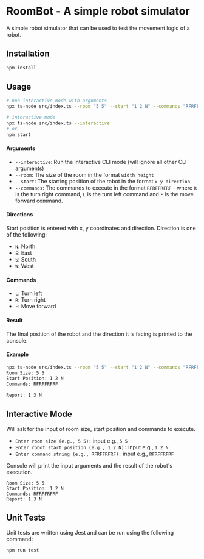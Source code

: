 # RoomBot - A simple robot simulator

A simple robot simulator that can be used to test the movement logic of a robot.

## Installation

```bash
npm install
```

## Usage

```bash
# non-interactive mode with arguments
npx ts-node src/index.ts --room "5 5" --start "1 2 N" --commands "RFRFFRFRF"
```

```bash
# interactive mode
npx ts-node src/index.ts --interactive
# or
npm start
```

#### Arguments

- `--interactive`: Run the interactive CLI mode (will ignore all other CLI
  arguments)
- `--room`: The size of the room in the format `width height`
- `--start`: The starting position of the robot in the format `x y direction`
- `--commands`: The commands to execute in the format `RFRFFRFRF` - where `R` is
  the turn right command, `L` is the turn left command and `F` is the move
  forward command.

#### Directions

Start position is entered with x, y coordinates and direction. Direction is one
of the following:

- `N`: North
- `E`: East
- `S`: South
- `W`: West

#### Commands

- `L`: Turn left
- `R`: Turn right
- `F`: Move forward

#### Result

The final position of the robot and the direction it is facing is printed to the
console.

#### Example

```bash
npx ts-node src/index.ts --room "5 5" --start "1 2 N" --commands "RFRFFRFRF"
Room Size: 5 5
Start Position: 1 2 N
Commands: RFRFFRFRF

Report: 1 3 N
```

## Interactive Mode

Will ask for the input of room size, start position and commands to execute.

- `Enter room size (e.g., 5 5):` input e.g., `5 5`
- `Enter robot start position (e.g., 1 2 N):` input e.g., `1 2 N`
- `Enter command string (e.g., RFRFFRFRF):` input e.g., `RFRFFRFRF`

Console will print the input arguments and the result of the robot's execution.

```
Room Size: 5 5
Start Position: 1 2 N
Commands: RFRFFRFRF
Report: 1 3 N
```

## Unit Tests

Unit tests are written using Jest and can be run using the following command:

```bash
npm run test
```
